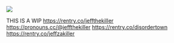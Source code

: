 ![](https://i.imgur.com/z2w2xVD.png)



THIS IS A WIP
https://rentry.co/jeffthekiIIer
https://pronouns.cc/@jeffthekiller
https://rentry.co/disordertown
https://rentry.co/jeffzakiller
